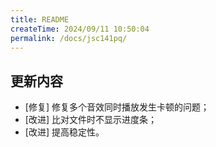 ```yaml
---
title: README
createTime: 2024/09/11 10:50:04
permalink: /docs/jsc141pq/
---
```

## 更新内容

* [修复] 修复多个音效同时播放发生卡顿的问题；
* [改进] 比对文件时不显示进度条；
* [改进] 提高稳定性。
